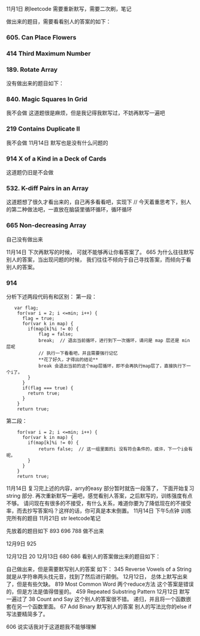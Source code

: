 11月1日 刷leetcode
需要重新默写，需要二次刷，笔记

做出来的题目，需要看看别人的答案的如下：
### 605. Can Place Flowers
### 414 Third Maximum Number
### 189. Rotate Array


没有做出来的题目如下：
### 840. Magic Squares In Grid
我不会做
这道题很是麻烦，但是我记得我默写过，不妨再默写一遍吧
### 219 Contains Duplicate II
我不会做
11月14日 默写也是没有什么问题的
### 914 X of a Kind in a Deck of Cards
这道题仍旧是不会做
### 532. K-diff Pairs in an Array
这道题想了很久才看出来的，自己再多看看吧，实现下
// 今天着重思考下，别人的第二种做法吧，一直放在脑袋里循环循环，循环循环
### 665 Non-decreasing Array
自己没有做出来

11月14日
下次再默写的时候， 可就不能够再让你看答案了。
665 
为什么往往默写别人的答案，当出现问题的时候，
我们往往不倾向于自己寻找答案，而倾向于看别人的答案。
### 914
分析下述两段代码有和区别：
第一段：
```
   var flag;
    for(var i = 2; i <=min; i++) {
      flag = true;
      for(var k in map) {
        if(map[k]%i != 0) {
            flag = false;
            break;  // 退出当前循环，进行到下一次循环，请问是 map 层还是 min 层呢
            // 执行一下看看吧，并且需要强行记忆
            **花了好久，才得出的结论**
            break 会退出当前的这个map层循环，即不会再执行map层了，直接执行下一个i了。
        }
      }
      if(flag === true) {
      	return true;
      }
    }
    return true;
```

第二段：
```
    for(var i = 2; i <=min; i++) {
      for(var k in map) {
        if(map[k]%i != 0) {
            return false;  // 这一组里面的i 没有符合条件的，或许，下一个i会有呢。
        }
      }
    }
    return true;
```

11月14日
复习完上述的内容，arry的easy 部分暂时就告一段落了， 下面开始复习string 部分.
再次重新默写一遍吧，感觉看别人答案，之后默写的，训练强度有点不够。
请问现在有很多的不接受，有什么关系，难道你要为了降低现在的不接受率，而去抄写答案吗？这样的话，你可真是本末倒置。
11月14日 下午5点钟 训练完所有的题目
11月21日 str leetcode笔记

先放着的题目如下
893
696
788 做不出来

12月9日 
925

12月12日
20
12月13日
680
686
看别人的答案做出来的题目如下：


自己做出来，但是需要默写别人的答案 如下：
345 Reverse Vowels of a String
就是从字符串两头找元音，找到了然后进行颠倒。
12月12日， 总体上默写出来了，但是有些欠缺。
819 Most Common Word
两个reduce方法
这个答案是错误的，但是方法是值得借鉴的。
459 Repeated Substring Pattern
12月12日 默写一遍过了
38  Count and Say 这个别人的答案很不错。
递归，并且将一个函数嵌套在另一个函数里面。
67  Add Binary 默写别人的答案
别人的写法比你的else if 写法要精简多了。

606 说实话我对于这道题我不能够理解


